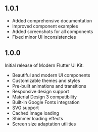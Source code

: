 ## 1.0.1

* Added comprehensive documentation
* Improved component examples
* Added screenshots for all components
* Fixed minor UI inconsistencies

## 1.0.0

Initial release of Modern Flutter UI Kit:

* Beautiful and modern UI components
* Customizable themes and styles
* Pre-built animations and transitions
* Responsive design support
* Material Design 3 compatibility
* Built-in Google Fonts integration
* SVG support
* Cached image loading
* Shimmer loading effects
* Screen size adaptation utilities

